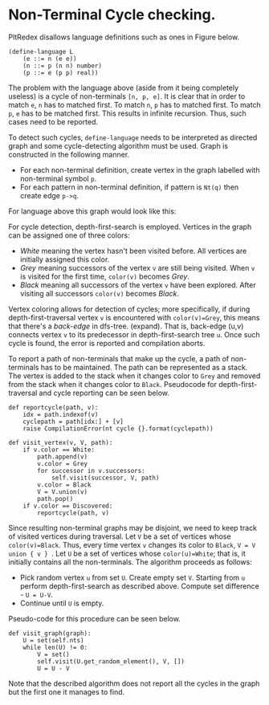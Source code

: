 # Non-Terminal Cycle checking.

PltRedex disallows language definitions such as ones in Figure below. 

```
(define-language L
	(e ::= n (e e))
	(n ::= p (n n) number)
	(p ::= e (p p) real))

```

The problem with the language above (aside from it being completely useless) is a cycle of non-terminals `[n, p, e]`. It is clear that in order to match `e`, `n` has to matched first. To match `n`, `p` has to matched first. To match `p`, `e` has to be matched first. This results in infinite recursion. Thus, such cases need to be reported.

To detect such cycles, `define-language` needs to be interpreted as directed graph and some cycle-detecting algorithm must be used. Graph is constructed in the following manner.

* For each non-terminal definition, create vertex in the graph labelled with non-terminal symbol `p`.
* For each pattern in non-terminal definition, if pattern is `Nt(q)` then create edge `p->q`.

For language above this graph would look like this:

For cycle detection, depth-first-search is employed. Vertices in the graph can be assigned one of three colors:
* *White* meaning the vertex hasn't been visited before. All vertices are initially assigned this color.
* *Grey* meaning successors of the vertex `v` are still being visited. When `v` is visited for the first time, `color(v)` becomes *Grey*.
* *Black* meaning all successors of the vertex `v` have been explored. After visiting all successors `color(v)` becomes *Black*.

Vertex coloring allows for detection of cycles; more specifically, if during depth-first-traversal vertex `v` is encountered with `color(v)=Grey`, this means that there's a *back-edge* in dfs-tree. (expand). That is, back-edge (u,v) connects vertex `v` to its predecessor in depth-first-search tree `u`. Once such cycle is found, the error is reported and compilation aborts.

To report a path of non-terminals that make up the cycle, a path of non-terminals has to be maintained. The path can be represented as a stack. The vertex is added to the stack when it changes color to `Grey` and removed from the stack when it changes color to `Black`. Pseudocode for depth-first-traversal and cycle reporting can be seen below.

```
def reportcycle(path, v):
	idx = path.indexof(v)
	cyclepath = path[idx:] + [v]
	raise CompilationError(nt cycle {}.format(cyclepath))

def visit_vertex(v, V, path):
	if v.color == White:
		path.append(v)
		v.color = Grey 
		for successor in v.successors:
			self.visit(successor, V, path)
		v.color = Black
		V = V.union(v)
		path.pop()
	if v.color == Discovered:
		reportcycle(path, v)
```

Since resulting non-terminal graphs may be disjoint, we need to keep track of visited vertices during traversal. Let `V` be a set of vertices whose `color(v)=Black`. Thus, every time vertex `v` changes its color to `Black`, `V = V union { v } `. Let `U` be a set of vertices whose `color(u)=White`; that is, it initially contains all the non-terminals. The algorithm proceeds as follows:

* Pick random vertex `u` from set `U`. Create empty set `V`. Starting from `u` perform depth-first-search as described above. Compute set difference - `U = U-V`.
* Continue until `U` is empty.

Pseudo-code for this procedure can be seen below.

```
def visit_graph(graph):
	U = set(self.nts)
	while len(U) != 0:
		V = set()
		self.visit(U.get_random_element(), V, [])
		U = U - V

```

Note that the described algorithm does not report all the cycles in the graph but the first one it manages to find.
